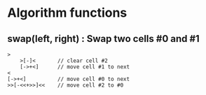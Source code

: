 # Algorithm functions

## swap(left, right) : Swap two cells #0 and #1
    >
        >[-]<       // clear cell #2
        [->+<]      // move cell #1 to next
    <
    [->+<]          // move cell #0 to next
    >>[-<<+>>]<<    // move cell #2 to #0
